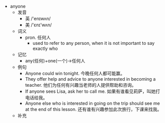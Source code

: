 - anyone
  - 发音
    - 英 /'enɪwʌn/
    - 美 /'ɛnɪ'wʌn/
  - 词义
    - pron. 任何人
      - used to refer to any person, when it is not important to say exactly who
  - 记忆
    - any(任何)+one(一个)→任何人
  - 例句
    - Anyone could win tonight. 今晚任何人都可能赢。
    - They offer help and advice to anyone interested in becoming a teacher. 他们为任何有兴趣当老师的人提供帮助和咨询。
    - If anyone sees Lisa, ask her to call me. 如果有谁看见莉萨，叫她打电话给我。
    - Anyone else who is interested in going on the trip should see me at the end of this lesson. 还有谁有兴趣参加此次旅行，下课来找我。
  - 补充
